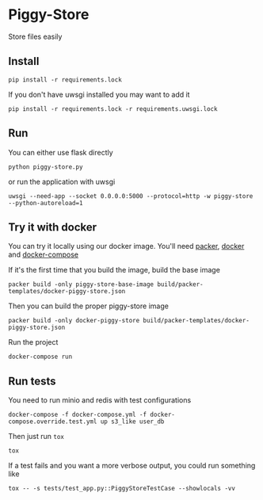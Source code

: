 Piggy-Store
===========

Store files easily

Install
-------

```
pip install -r requirements.lock
```

If you don't have uwsgi installed you may want to add it

```
pip install -r requirements.lock -r requirements.uwsgi.lock
```

Run
---

You can either use flask directly

```
python piggy-store.py
```

or run the application with uwsgi

```
uwsgi --need-app --socket 0.0.0.0:5000 --protocol=http -w piggy-store --python-autoreload=1 
```

Try it with docker
------------------

You can try it locally using our docker image.
You'll need [packer](https://www.packer.io/), [docker](https://www.docker.com/) and [docker-compose](https://docs.docker.com/compose/)

If it's the first time that you build the image, build the base image

```
packer build -only piggy-store-base-image build/packer-templates/docker-piggy-store.json
```

Then you can build the proper piggy-store image

```
packer build -only docker-piggy-store build/packer-templates/docker-piggy-store.json
```

Run the project

```
docker-compose run
```

Run tests
---------

You need to run minio and redis with test configurations

```
docker-compose -f docker-compose.yml -f docker-compose.override.test.yml up s3_like user_db
```

Then just run `tox`

```
tox
```

If a test fails and you want a more verbose output, you could run something like

```
tox -- -s tests/test_app.py::PiggyStoreTestCase --showlocals -vv
```
